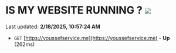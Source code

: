 # IS MY WEBSITE RUNNING ? [![](https://img.shields.io/static/v1?label=Sponsor&message=%E2%9D%A4&logo=GitHub&color=%23fe8e86)](https://github.com/sponsors/Youssef-Lehmam)

Last updated: **2/18/2025, 10:57:24 AM**

- `GET` [https://youssefservice.me](https://youssefservice.me) - **Up** (262ms)
